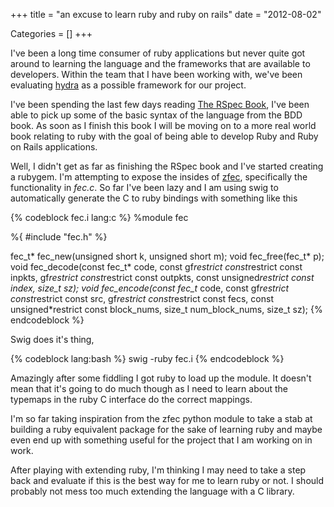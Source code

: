 +++
title = "an excuse to learn ruby and ruby on rails"
date = "2012-08-02"


Categories = []
+++

I've been a long time consumer of ruby applications but never quite
got around to learning the language and the frameworks that are
available to developers. Within the team that I have been working
with, we've been evaluating [hydra](http://projecthydra.org) as a
possible framework for our project.

I've been spending the last few days reading
[The RSpec Book](http://pragprog.com/book/achbd/the-rspec-book), I've
been able to pick up some of the basic syntax of the language from the
BDD book. As soon as I finish this book I will be moving on to a more
real world book relating to ruby with the goal of being able to
develop Ruby and Ruby on Rails applications.

Well, I didn't get as far as finishing the RSpec book and I've started
creating a rubygem. I'm attempting to expose the insides of
[zfec](https://tahoe-lafs.org/trac/zfec/), specifically the
functionality in _fec.c_. So far I've been lazy and I am using swig to
automatically generate the C to ruby bindings with something like this

{% codeblock fec.i lang:c %}
%module fec

%{
#include "fec.h"
%}

fec_t* fec_new(unsigned short k, unsigned short m);
void fec_free(fec_t* p);
void fec_decode(const fec_t* code, const gf*restrict const*restrict const inpkts, gf*restrict const*restrict const outpkts, const unsigned*restrict const index, size_t sz);
void fec_encode(const fec_t* code, const gf*restrict const*restrict const src, gf*restrict const*restrict const fecs, const unsigned*restrict const block_nums, size_t num_block_nums, size_t sz);
{% endcodeblock %}

Swig does it's thing,

{% codeblock lang:bash %}
swig -ruby fec.i
{% endcodeblock %}

Amazingly after some fiddling I got ruby to load up the module. It
doesn't mean that it's going to do much though as I need to learn
about the typemaps in the ruby C interface do the correct mappings.

I'm so far taking inspiration from the zfec python module to take a
stab at building a ruby equivalent package for the sake of learning
ruby and maybe even end up with something useful for the project that
I am working on in work.

After playing with extending ruby, I'm thinking I may need to take a
step back and evaluate if this is the best way for me to learn ruby or
not. I should probably not mess too much extending the language with a
C library.
